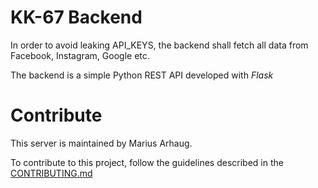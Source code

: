 # KK-67 Backend

In order to avoid leaking API_KEYS, the backend shall fetch all data from Facebook, Instagram, Google etc.

The backend is a simple Python REST API developed with _Flask_

# Contribute

This server is maintained by Marius Arhaug.

To contribute to this project, follow the guidelines described in the [CONTRIBUTING.md](./CONTRIBUTING.md)

